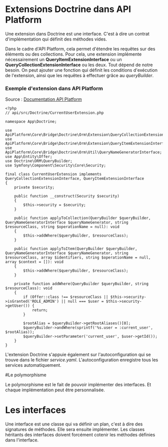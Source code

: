 # Extensions Doctrine dans API Platform

Une extension dans Doctrine est une interface. C'est à dire un contrat d'implémentation qui définit des méthodes vides.

Dans le cadre d'API Platform, cela permet d'étendre les requêtes sur des éléments ou des collections.
Pour cela, une extension implémente nécessairement un **QueryItemExtensionInterface** ou un **QueryCollectionExtensionInterface** ou les deux. Tout dépend de notre besoin.
On peut ajouter une fonction qui définit les conditions d'exécution de l'extension, ainsi que les requêtes à effectuer grâce au _queryBuilder_.

### Exemple d'extension dans API Platform
Source : [Documentation API Platform](https://api-platform.com/docs/core/extensions/)
```
<?php
// api/src/Doctrine/CurrentUserExtension.php

namespace App\Doctrine;

use ApiPlatform\Core\Bridge\Doctrine\Orm\Extension\QueryCollectionExtensionInterface;
use ApiPlatform\Core\Bridge\Doctrine\Orm\Extension\QueryItemExtensionInterface;
use ApiPlatform\Core\Bridge\Doctrine\Orm\Util\QueryNameGeneratorInterface;
use App\Entity\Offer;
use Doctrine\ORM\QueryBuilder;
use Symfony\Component\Security\Core\Security;

final class CurrentUserExtension implements QueryCollectionExtensionInterface, QueryItemExtensionInterface
{
    private $security;

    public function __construct(Security $security)
    {
        $this->security = $security;
    }

    public function applyToCollection(QueryBuilder $queryBuilder, QueryNameGeneratorInterface $queryNameGenerator, string $resourceClass, string $operationName = null): void
    {
        $this->addWhere($queryBuilder, $resourceClass);
    }

    public function applyToItem(QueryBuilder $queryBuilder, QueryNameGeneratorInterface $queryNameGenerator, string $resourceClass, array $identifiers, string $operationName = null, array $context = []): void
    {
        $this->addWhere($queryBuilder, $resourceClass);
    }

    private function addWhere(QueryBuilder $queryBuilder, string $resourceClass): void
    {
        if (Offer::class !== $resourceClass || $this->security->isGranted('ROLE_ADMIN') || null === $user = $this->security->getUser()) {
            return;
        }

        $rootAlias = $queryBuilder->getRootAliases()[0];
        $queryBuilder->andWhere(sprintf('%s.user = :current_user', $rootAlias));
        $queryBuilder->setParameter('current_user', $user->getId());
    }
}
```

L'extension Doctrine s'appuie également sur l'autoconfiguration qui se trouve dans le fichier _service.yaml_. L'autoconfiguration enregistre tous les services automatiquement.

#Le polymorphisme

Le polymorphisme est le fait de pouvoir implémenter des interfaces. Et chaque implémentation peut être personnalisée.

# Les interfaces

Une interface est une classe qui va définir un plan, c'est à dire des signatures de méthodes. Elle sera ensuite implémenter. 
Les classes héritants des interfaces doivent forcément cotenir les méthodes définies dans l'interface.